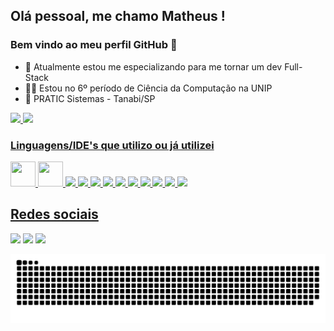 ## Olá pessoal, me chamo Matheus ! 
### Bem vindo ao meu perfil GitHub 👋

- 🌱 Atualmente estou me especializando para me tornar um dev Full-Stack
- 👨‍🎓 Estou no 6º período de Ciência da Computação na UNIP
- 🏢 PRATIC Sistemas - Tanabi/SP

<div>
<a href="https://github.com/matheuscsant">
<img height="180em" src="https://github-readme-stats.vercel.app/api/top-langs/?username=matheuscsant&layout=compact&langs_count=7&theme=dark"/>
<img height="180em" src="https://github-readme-stats.vercel.app/api?username=matheuscsant&show_icons=true&theme=dark&include_all_commits=true&count_private=true"/></div>

### Linguagens/IDE's que utilizo ou já utilizei

<img src="https://cdn.jsdelivr.net/gh/devicons/devicon/icons/html5/html5-original.svg" width="40" height="40" /> <img src="https://cdn.jsdelivr.net/gh/devicons/devicon/icons/css3/css3-original.svg" width="40" height="40" /> <img src="https://cdn.jsdelivr.net/gh/devicons/devicon/icons/bootstrap/bootstrap-original.svg" width="40" heigh="40" /> <img src="https://cdn.jsdelivr.net/gh/devicons/devicon/icons/git/git-original.svg" width="40" heigh="40" /> <img src="https://cdn.jsdelivr.net/gh/devicons/devicon/icons/github/github-original.svg" width="40" heigh="40" /> <img src="https://cdn.jsdelivr.net/gh/devicons/devicon/icons/python/python-original.svg" width="40" heigh="40" /> <img src="https://cdn.jsdelivr.net/gh/devicons/devicon/icons/java/java-original.svg" width="40" heigh="40" /> <img src="https://cdn.jsdelivr.net/gh/devicons/devicon/icons/mysql/mysql-original.svg" width="40" heigh="40" /> <img src="https://cdn.jsdelivr.net/gh/devicons/devicon/icons/microsoftsqlserver/microsoftsqlserver-plain.svg" width="40" heigh="40"/> <img src="https://cdn.jsdelivr.net/gh/devicons/devicon/icons/unity/unity-original.svg" width="40" heigh="40"/> <img src="https://cdn.jsdelivr.net/gh/devicons/devicon/icons/vscode/vscode-original.svg" width="40" heigh="40" /> <img src="https://cdn.jsdelivr.net/gh/devicons/devicon/icons/visualstudio/visualstudio-plain.svg" width="40" heigh="40" />

## Redes sociais
<div>
<a href="https://instagram.com/mathc.sant" target="_blank"><img src="https://img.shields.io/badge/-Instagram-%23E4405F?style=for-the-badge&logo=instagram&logoColor=white" target="_blank"></a>
<a href = "mailto:matheuscampanholasantos123@gmai.com"><img src="https://img.shields.io/badge/Gmail-D14836?style=for-the-badge&logo=gmail&logoColor=white" target="_blank"></a>
<a href="https://www.linkedin.com/in/matheuscampanhola" target="_blank"><img src="https://img.shields.io/badge/-LinkedIn-%230077B5?style=for-the-badge&logo=linkedin&logoColor=white" target="_blank"></a>   
</div>
  
 ![Snake animation](https://github.com/matheuscsant/matheuscsant/blob/output/github-contribution-grid-snake.svg)
